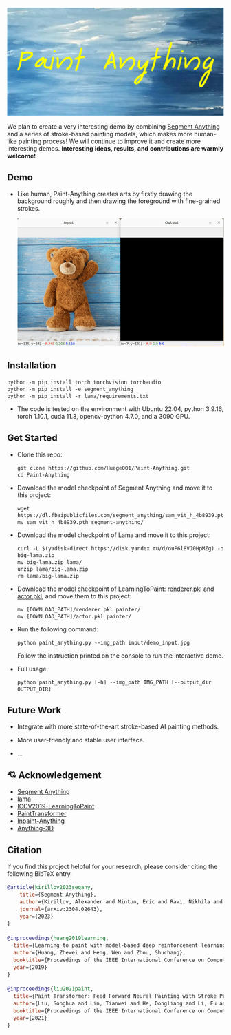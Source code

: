 ![logo](picture/logo.png)
<!-- # Paint-Anything -->

We plan to create a very interesting demo by combining [Segment Anything](https://github.com/facebookresearch/segment-anything) and a series of stroke-based painting models, which makes more human-like painting process! We will continue to improve it and create more interesting demos. **Interesting ideas, results, and contributions are warmly welcome!**

## Demo
- Like human, Paint-Anything creates arts by firstly drawing the background roughly and then drawing the foreground with fine-grained strokes.

  ![](picture/demo.gif)

## Installation
```shell
python -m pip install torch torchvision torchaudio
python -m pip install -e segment_anything
python -m pip install -r lama/requirements.txt 
```

- The code is tested on the environment with Ubuntu 22.04, python 3.9.16, torch 1.10.1, cuda 11.3, opencv-python 4.7.0, and a 3090 GPU.

## Get Started

* Clone this repo:

  ```shell
  git clone https://github.com/Huage001/Paint-Anything.git
  cd Paint-Anything
  ```

* Download the model checkpoint of Segment Anything and move it to this project:

  ```shell
  wget https://dl.fbaipublicfiles.com/segment_anything/sam_vit_h_4b8939.pth
  mv sam_vit_h_4b8939.pth segment-anything/
  ```

* Download the model checkpoint of Lama and move it to this project:

  ```shell
  curl -L $(yadisk-direct https://disk.yandex.ru/d/ouP6l8VJ0HpMZg) -o big-lama.zip
  mv big-lama.zip lama/
  unzip lama/big-lama.zip
  rm lama/big-lama.zip
  ```

* Download the model checkpoint of LearningToPaint: [renderer.pkl](https://drive.google.com/open?id=1-7dVdjCIZIxh8hHJnGTK-RA1-jL1tor4) and [actor.pkl](https://drive.google.com/open?id=1a3vpKgjCVXHON4P7wodqhCgCMPgg1KeR), and move them to this project:

  ```shell
  mv [DOWNLOAD_PATH]/renderer.pkl painter/
  mv [DOWNLOAD_PATH]/actor.pkl painter/
  ```

* Run the following command:

  ```shell
  python paint_anything.py --img_path input/demo_input.jpg
  ```

  Follow the instruction printed on the console to run the interactive demo.

* Full usage:

  ```shell
  python paint_anything.py [-h] --img_path IMG_PATH [--output_dir OUTPUT_DIR]
  ```

## Future Work

* Integrate with more state-of-the-art stroke-based AI painting methods.

* More user-friendly and stable user interface.
* ...

## :cupid: Acknowledgement
- [Segment Anything](https://github.com/facebookresearch/segment-anything)
- [lama](https://github.com/advimman/lama)
- [ICCV2019-LearningToPaint](https://github.com/megvii-research/ICCV2019-LearningToPaint)
- [PaintTransformer](https://github.com/Huage001/PaintTransformer)
- [Inpaint-Anything](https://github.com/geekyutao/Inpaint-Anything)
- [Anything-3D](https://github.com/Anything-of-anything/Anything-3D)

## Citation
If you find this project helpful for your research, please consider citing the following BibTeX entry.
```BibTex
@article{kirillov2023segany,
    title={Segment Anything}, 
    author={Kirillov, Alexander and Mintun, Eric and Ravi, Nikhila and Mao, Hanzi and Rolland, Chloe and Gustafson, Laura and Xiao, Tete and Whitehead, Spencer and Berg, Alexander C. and Lo, Wan-Yen and Doll{\'a}r, Piotr and Girshick, Ross},
    journal={arXiv:2304.02643},
    year={2023}
}

@inproceedings{huang2019learning,
  title={Learning to paint with model-based deep reinforcement learning},
  author={Huang, Zhewei and Heng, Wen and Zhou, Shuchang},
  booktitle={Proceedings of the IEEE International Conference on Computer Vision (ICCV)},
  year={2019}
}

@inproceedings{liu2021paint,
  title={Paint Transformer: Feed Forward Neural Painting with Stroke Prediction},
  author={Liu, Songhua and Lin, Tianwei and He, Dongliang and Li, Fu and Deng, Ruifeng and Li, Xin and Ding, Errui and Wang, Hao},
  booktitle={Proceedings of the IEEE International Conference on Computer Vision},
  year={2021}
}
```
